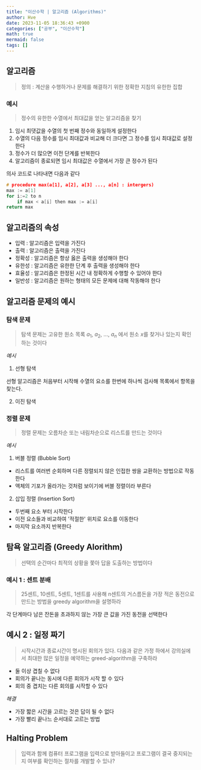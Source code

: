 ```yaml
---
title: "이산수학 | 알고리즘 (Algorithms)"
author: Hve
date: 2023-11-05 18:36:43 +0900
categories: ["공부", "이산수학"]
math: true
mermaid: false
tags: []
---
```


## 알고리즘

> 정의 : 계산을 수행하거나 문제를 해결하기 위한 정확한 지침의 유한한 집합

### 예시

> 정수의 유한한 수열에서 최대값을 얻는 알고리즘을 찾기

1. 임시 최댓값을 수열의 첫 번째 정수와 동일하게 설정한다
2. 수열의 다음 정수를 임시 최대값과 비교해 더 크다면 그 정수를 임시 최대값로 설정한다
3. 정수가 더 많으면 이전 단계를 반복한다
4. 알고리즘이 종료되면 임시 최대값은 수열에서 가장 큰 정수가 된다

의사 코드로 나타내면 다음과 같다

```c
# procedure max(a[1], a[2], a[3] ..., a[n] : intergers)
max := a[1]
for i:=2 to n
    if max < a[i] then max := a[i]
return max
```

## 알고리즘의 속성

- 입력 : 알고리즘은 입력을 가진다
- 출력 : 알고리즘은 출력을 가진다
- 정확성 : 알고리즘은 항상 옳은 출력을 생성해야 한다
- 유한성 : 알고리즘은 유한한 단계 후 출력을 생성해야 한다
- 효율성 : 알고리즘은 한정된 시간 내 정확하게 수행할 수 있어야 한다
- 일반성 : 알고리즘은 원하는 형태의 모든 문제에 대해 작동해야 한다

## 알고리즘 문제의 예시

### 탐색 문제

> 탐색 문제는 고유한 원소 목록 $a_1$, $a_2$, $...$, $a_n$ 에서 원소 $x$를 찾거나 있는지 확인하는 것이다

*예시*

1. 선형 탐색

선형 알고리즘은 처음부터 시작해 수열의 요소를 한번에 하나씩 검사해 목록에서 항목을 찾는다.

2. 이진 탐색

### 정렬 문제

> 정렬 문제는 오름차순 또는 내림차순으로 리스트를 만드는 것이다

*예시*

1. 버블 정렬 (Bubble Sort)

- 리스트를 여러번 순회하며 다른 정렬되지 않은 인접한 쌍을 교환하는 방법으로 작동한다 
- 액체의 기포가 올라가는 것처럼 보이기에 버블 정렬이라 부른다

2. 삽입 정렬 (Insertion Sort)

- 두번째 요소 부터 시작한다
- 이전 요소들과 비교하여 '적절한' 위치로 요소를 이동한다
- 마지막 요소까지 반복한다

## 탐욕 알고리즘 (Greedy Alorithm)

> 선택의 순간마다 최적의 상황을 쫓아 답을 도출하는 방법이다

### 예시 1 : 센트 분배

> 25센트, 10센트, 5센트, 1센트를 사용해 n센트의 거스름돈을 가장 적은 동전으로 만드는 방법을 greedy algorithm을 설명하라

각 단계마다 남은 잔돈을 초과하지 않는 가장 큰 값을 가진 동전을 선택한다

## 예시 2 : 일정 짜기

> 시작시간과 종료시간이 명시된 회의가 있다. 다음과 같은 가정 하에서 강의실에서 최대한 많은 일정을 예약하는 greed-algorithm을 구축하라

- 둘 이상 겹칠 수 없다
- 회의가 끝나는 동시에 다른 회의가 시작 할 수 있다
- 회의 중 겹치는 다른 회의를 시작할 수 있다

*해결*

- 가장 짧은 시간을 고르는 것은 답이 될 수 없다
- 가장 빨리 끝나느 순서대로 고르는 방법

## Halting Problem

> 입력과 함께 컴퓨터 프로그램을 입력으로 받아들이고 프로그램이 결국 중지되는지 여부를 확인하는 절차를 개발할 수 있나?
